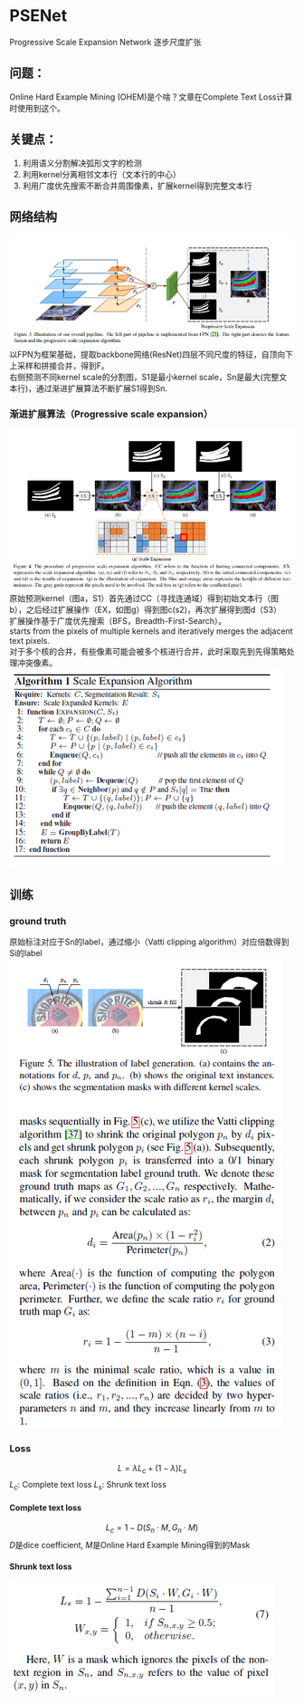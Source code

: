 # PSENet
Progressive Scale Expansion Network 逐步尺度扩张
## 问题：
Online Hard Example Mining (OHEM)是个啥？文章在Complete Text Loss计算时使用到这个。  
## 关键点：
1. 利用语义分割解决弧形文字的检测
2. 利用kernel分离相邻文本行（文本行的中心）
3. 利用广度优先搜索不断合并周围像素，扩展kernel得到完整文本行  

## 网络结构
![sparkles](Structure_of_PSENet.PNG)  
以FPN为框架基础，提取backbone网络(ResNet)四层不同尺度的特征，自顶向下上采样和拼接合并，得到F。  
右侧预测不同kernel scale的分割图，S1是最小kernel scale，Sn是最大(完整文本行)，通过渐进扩展算法不断扩展S1得到Sn.
### 渐进扩展算法（Progressive scale expansion）
![sparkles](procedure_of_PSE.PNG)  
原始预测kernel（图a，S1）首先通过CC（寻找连通域）得到初始文本行（图b），之后经过扩展操作（EX，如图g）得到图c(s2)，再次扩展得到图d（S3）  
扩展操作基于广度优先搜索（BFS，Breadth-First-Search）。  
starts from the pixels of multiple kernels and iteratively merges the adjacent text pixels.  
对于多个核的合并，有些像素可能会被多个核进行合并，此时采取先到先得策略处理冲突像素。  
![sparkles](SE_Algorithm.PNG)  

## 训练
### ground truth
原始标注对应于Sn的label，通过缩小（Vatti clipping algorithm）对应倍数得到Si的label
![sparkles](label_of_PSENet.PNG)  
### Loss
$$L = λL_c + (1-λ)L_s$$
$L_c$: Complete text loss
$L_s$: Shrunk text loss
#### Complete text loss
$$L_c = 1 - D(S_n\cdot M, G_n\cdot M)$$
$D$是dice coefficient, $M$是Online Hard Example Mining得到的Mask
#### Shrunk text loss
![sparkles](Ls_loss_of_PSENet.PNG)

